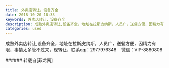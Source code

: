 ```yaml
---
title: 外卖店转让，设备齐全
date: 2018-10-20 18:33
keywords: 外卖店转让，设备齐全
description: 成熟外卖店转让,设备齐全，地址在拉斯皮纳斯，人员广，送餐方便，因精力有限，事情太多管不过来，现转让，联系qq：2977976348    微信：VIP-8880808
categories: used
---
```

<td class="t_f" id="postmessage_2122960">

成熟外卖店转让,设备齐全，地址在拉斯皮纳斯，人员广，送餐方便，因精力有限，事情太多管不过来，现转让，联系qq：2977976348    微信：VIP-8880808<br/>
</td>
###### 转载自[菲龙网]